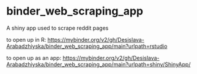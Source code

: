# binder_web_scraping_app
A shiny app used to scrape reddit pages

to open up in R: https://mybinder.org/v2/gh/Desislava-Arabadzhiyska/binder_web_scraping_app/main?urlpath=rstudio

to open up as an app: https://mybinder.org/v2/gh/Desislava-Arabadzhiyska/binder_web_scraping_app/main?urlpath=shiny/ShinyApp/

